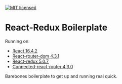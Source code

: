 [![MIT licensed](https://img.shields.io/badge/license-MIT-blue.svg)](https://raw.githubusercontent.com/edisonchee/slimbot/master/LICENSE)

# React-Redux Boilerplate

Running on:
* [React 16.4.2](https://github.com/facebook/react)
* [React-router-dom 4.3.1](https://github.com/ReactTraining/react-router/tree/master/packages/react-router-dom)
* [React-redux 5.0.7](https://github.com/reactjs/react-redux)
* [Connected-react-router 4.3.0](https://github.com/supasate/connected-react-router)

Barebones boilerplate to get up and running real quick.